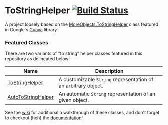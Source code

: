 # ToStringHelper [![Build Status](https://travis-ci.org/OliverAbdulrahim/ToStringHelper.svg?branch=build)](https://travis-ci.org/OliverAbdulrahim/ToStringHelper)
A project loosely based on the [MoreObjects.ToStringHelper](https://github.com/google/guava/blob/master/guava/src/com/google/common/base/MoreObjects.java#L136) class featured in Google's [Guava](https://github.com/google/guava) library.

### Featured Classes
There are two variants of "to string" helper classes featured in this repository as delineated below:

| Name | Description |
|------|-------------|
| [ToStringHelper](../../blob/master/src/main/java/functions/ToStringHelper.java) | A customizable `String` representation of an arbitrary object. |
| [AutoToStringHelper](../../blob/master/src/main/java/functions/AutoToStringHelper.java) | An automatic `String` representation of an given object. |

See the [wiki](../../wiki) for additional a walkthrough of these classes, and don't forget to checkout (heh) the [documentation](http://oliverabdulrahim.github.io/ToStringHelper/)!


